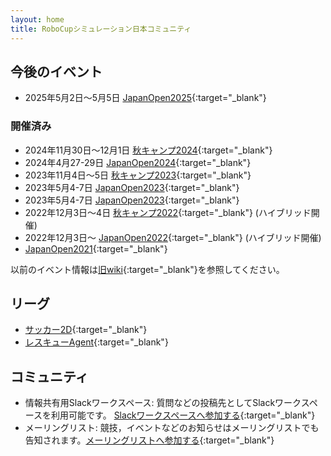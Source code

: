 ```yaml
---
layout: home
title: RoboCupシミュレーション日本コミュニティ
---
```


## 今後のイベント
- 2025年5月2日〜5月5日 [JapanOpen2025](events/2025/JapanOpen){:target="_blank"}

### 開催済み
- 2024年11月30日〜12月1日 [秋キャンプ2024](events/2024/camp){:target="_blank"}
- 2024年4月27-29日 [JapanOpen2024](events/2024/japanopen){:target="_blank"}
- 2023年11月4日〜5日 [秋キャンプ2023](events/2023/camp){:target="_blank"}
- 2023年5月4-7日 [JapanOpen2023](events/2023/japanopen){:target="_blank"}
- 2023年5月4-7日 [JapanOpen2023](events/2023/japanopen){:target="_blank"}
- 2022年12月3日〜4日 [秋キャンプ2022](events/2022/camp){:target="_blank"} (ハイブリッド開催)
- 2022年12月3日〜
  [JapanOpen2022](events/2022/japanopen){:target="_blank"}  (ハイブリッド開催)
- [JapanOpen2021](events/2021/japanopen){:target="_blank"}

 以前のイベント情報は[旧wiki](http://rc-oz.osdn.jp/){:target="_blank"}を参照してください。

## リーグ

- [サッカー2D](https://rcsoccersim.github.io/){:target="_blank"}
- [レスキューAgent](http://rescuesim.robocup.org/){:target="_blank"}


## コミュニティ

- 情報共有用Slackワークスペース:
質問などの投稿先としてSlackワークスペースを利用可能です。
[Slackワークスペースへ参加する](https://join.slack.com/t/simjp/shared_invite/zt-pbswx59u-kOxiZ3qYoQ09JLDxr~PeBQ){:target="_blank"}
- メーリングリスト:
競技，イベントなどのお知らせはメーリングリストでも告知されます。[メーリングリストへ参加する](http://lists.sourceforge.jp/mailman/listinfo/rc-oz-simjp){:target="_blank"}
